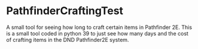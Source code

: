 # PathfinderCraftingTest
A small tool for seeing how long to craft certain items in Pathfinder 2E.
This is a small tool coded in python 39 to just see how many days and the cost of crafting items in the DND Pathfinder2E system.
